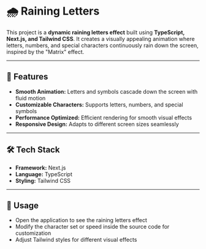 # 🌧️ Raining Letters  

This project is a **dynamic raining letters effect** built using **TypeScript, Next.js, and Tailwind CSS**. It creates a visually appealing animation where letters, numbers, and special characters continuously rain down the screen, inspired by the "Matrix" effect.  

---

## 🎨 Features  

- **Smooth Animation:** Letters and symbols cascade down the screen with fluid motion  
- **Customizable Characters:** Supports letters, numbers, and special symbols  
- **Performance Optimized:** Efficient rendering for smooth visual effects  
- **Responsive Design:** Adapts to different screen sizes seamlessly  

---

## 🛠️ Tech Stack  

- **Framework:** Next.js  
- **Language:** TypeScript  
- **Styling:** Tailwind CSS 

---

## 📌 Usage  

- Open the application to see the raining letters effect  
- Modify the character set or speed inside the source code for customization  
- Adjust Tailwind styles for different visual effects  
